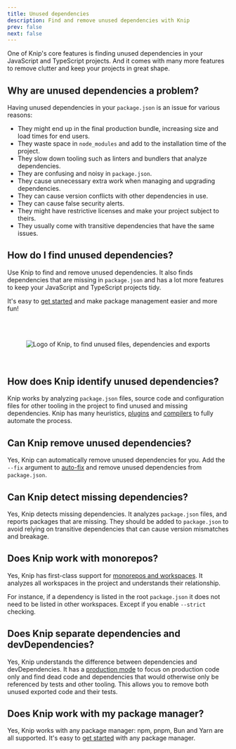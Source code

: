 ```yaml
---
title: Unused dependencies
description: Find and remove unused dependencies with Knip
prev: false
next: false
---
```


One of Knip's core features is finding unused dependencies in your JavaScript
and TypeScript projects. And it comes with many more features to remove clutter
and keep your projects in great shape.

## Why are unused dependencies a problem?

Having unused dependencies in your `package.json` is an issue for various
reasons:

- They might end up in the final production bundle, increasing size and load
  times for end users.
- They waste space in `node_modules` and add to the installation time of the
  project.
- They slow down tooling such as linters and bundlers that analyze dependencies.
- They are confusing and noisy in `package.json`.
- They cause unnecessary extra work when managing and upgrading dependencies.
- They can cause version conflicts with other dependencies in use.
- They can cause false security alerts.
- They might have restrictive licenses and make your project subject to theirs.
- They usually come with transitive dependencies that have the same issues.

## How do I find unused dependencies?

Use Knip to find and remove unused dependencies. It also finds dependencies that
are missing in `package.json` and has a lot more features to keep your
JavaScript and TypeScript projects tidy.

It's easy to [get started](../overview/getting-started.mdx) and make package
management easier and more fun!

<div style="display: flex; justify-content: center; margin: 4rem auto;">
<img src="/logo.svg" alt="Logo of Knip, to find unused files, dependencies and exports" class="logo-border" />
</div>

## How does Knip identify unused dependencies?

Knip works by analyzing `package.json` files, source code and configuration
files for other tooling in the project to find unused and missing dependencies.
Knip has many heuristics, [plugins](../reference/plugins.md) and
[compilers](../features/compilers.md) to fully automate the process.

## Can Knip remove unused dependencies?

Yes, Knip can automatically remove unused dependencies for you. Add the `--fix`
argument to [auto-fix](../features/auto-fix.mdx) and remove unused dependencies
from `package.json`.

## Can Knip detect missing dependencies?

Yes, Knip detects missing dependencies. It analyzes `package.json` files, and
reports packages that are missing. They should be added to `package.json` to
avoid relying on transitive dependencies that can cause version mismatches and
breakage.

## Does Knip work with monorepos?

Yes, Knip has first-class support for
[monorepos and workspaces](../features/monorepos-and-workspaces.md). It analyzes
all workspaces in the project and understands their relationship.

For instance, if a dependency is listed in the root `package.json` it does not
need to be listed in other workspaces. Except if you enable `--strict` checking.

## Does Knip separate dependencies and devDependencies?

Yes, Knip understands the difference between dependencies and devDependencies.
It has a [production mode](../features/production-mode.md) to focus on
production code only and find dead code and dependencies that would otherwise
only be referenced by tests and other tooling. This allows you to remove both
unused exported code and their tests.

## Does Knip work with my package manager?

Yes, Knip works with any package manager: npm, pnpm, Bun and Yarn are all
supported. It's easy to [get started](../overview/getting-started.mdx) with any
package manager.
